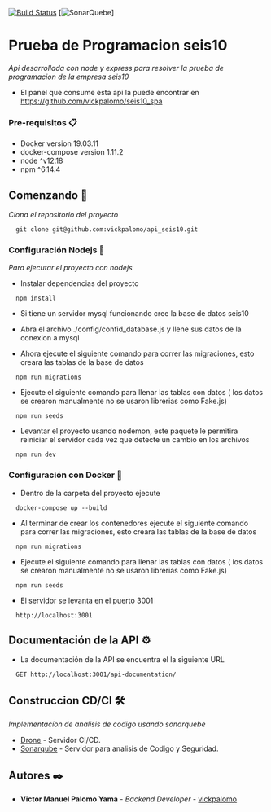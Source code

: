 [![Build Status](http://54.184.109.104:8080/api/badges/vickpalomo/api_seis10/status.svg)](http://54.184.109.104:8080/vickpalomo/api_seis10)
[![SonarQuebe](http://54.184.109.104:9000/api/project_badges/measure?project=vickpalomo%3Aapi_seis10&metric=alert_status)]

# Prueba de Programacion seis10

_Api desarrollada con node y express para resolver la prueba de programacion de la empresa seis10_

* El panel que consume esta api la puede encontrar en https://github.com/vickpalomo/seis10_spa

### Pre-requisitos 📋

* Docker version 19.03.11
* docker-compose version 1.11.2
* node ^v12.18
* npm ^6.14.4

## Comenzando 🚀

_Clona el repositorio del proyecto_
```
  git clone git@github.com:vickpalomo/api_seis10.git
```

### Configuración Nodejs 🔧

_Para ejecutar el proyecto con nodejs_

* Instalar dependencias del proyecto

```
  npm install
```
* Si tiene un servidor mysql funcionando cree la base de datos seis10

* Abra el archivo ./config/confid_database.js y llene sus datos de la conexion a mysql

* Ahora ejecute el siguiente comando para correr las migraciones, esto creara las tablas de la base de datos

```
  npm run migrations
```

* Ejecute el siguiente comando para llenar las tablas con datos ( los datos se crearon manualmente no se usaron librerias como Fake.js)

```
  npm run seeds
```

* Levantar el proyecto usando nodemon, este paquete le permitira reiniciar el servidor cada vez que detecte un cambio en los archivos

```
  npm run dev
```

### Configuración con Docker 🔧

* Dentro de la carpeta del proyecto ejecute

```
  docker-compose up --build
```
* Al terminar de crear los contenedores ejecute el siguiente comando para correr las migraciones, esto creara las tablas de la base de datos

```
  npm run migrations
```

* Ejecute el siguiente comando para llenar las tablas con datos ( los datos se crearon manualmente no se usaron librerias como Fake.js)

```
  npm run seeds
```

* El servidor se levanta en el puerto 3001
```
  http://localhost:3001
```

## Documentación de la API ⚙️

* La documentación de la API se encuentra el la siguiente URL

```
  GET http://localhost:3001/api-documentation/
```

## Construccion CD/CI 🛠️

_Implementacíon de analisis de codigo usando sonarquebe_

* [Drone](https://docs.drone.io/) - Servidor CI/CD.
* [Sonarqube](https://docs.sonarqube.org/latest/) - Servidor para analisis de Codigo y Seguridad.

## Autores ✒️

* **Victor Manuel Palomo Yama** - *Backend Developer* - [vickpalomo](http://github.com/vickpalomo)
